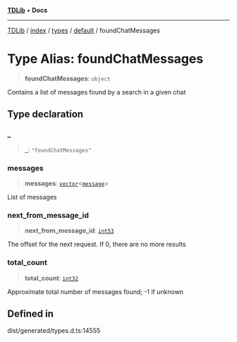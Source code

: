 [**TDLib**](../../../../../../README.md) • **Docs**

***

[TDLib](../../../../../../modules.md) / [index](../../../../../README.md) / [types](../../../README.md) / [default](../README.md) / foundChatMessages

# Type Alias: foundChatMessages

> **foundChatMessages**: `object`

Contains a list of messages found by a search in a given chat

## Type declaration

### \_

> **\_**: `"foundChatMessages"`

### messages

> **messages**: [`vector`](vector.md)\<[`message`](message.md)\>

List of messages

### next\_from\_message\_id

> **next\_from\_message\_id**: [`int53`](int53.md)

The offset for the next request. If 0, there are no more results

### total\_count

> **total\_count**: [`int32`](int32.md)

Approximate total number of messages found; -1 if unknown

## Defined in

dist/generated/types.d.ts:14555

